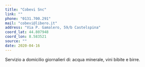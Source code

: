 ```yaml
---
title: "Cobevi Snc"
link: ""
phone: "0131.700.291"
mail: "cobevi@libero.it"
address: "Via P. Gamalero, 59/b Castelspina"
coord_lat: 44.807948
coord_lon: 8.583521
source: ""
date: 2020-04-16
---
```


Servizio a domicilio giornalieri di: acqua minerale, vini bibite e birre.